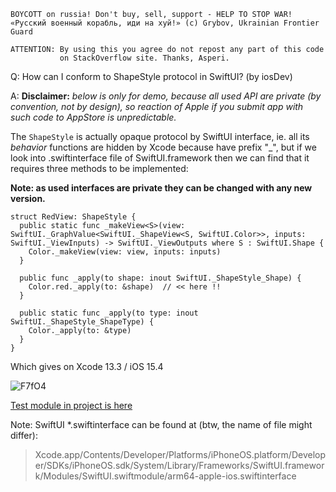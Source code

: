 ```
BOYCOTT on russia! Don't buy, sell, support - HELP TO STOP WAR!
«Русский военный корабль, иди на хуй!» (c) Grybov, Ukrainian Frontier Guard

ATTENTION: By using this you agree do not repost any part of this code
           on StackOverflow site. Thanks, Asperi.
```

Q: How can I conform to ShapeStyle protocol in SwiftUI? (by iosDev)

A: **Disclaimer:** *below is only for demo, because all used API are private (by convention, not by design), so reaction of Apple if you submit app with such code to AppStore is unpredictable.*

The `ShapeStyle` is actually opaque protocol by SwiftUI interface, ie. all its *behavior* functions are hidden by Xcode because have prefix "_", but if we look into .swiftinterface file of SwiftUI.framework then we can find that it requires three methods to be implemented:

**Note: as used interfaces are private they can be changed with any new version.**

```
struct RedView: ShapeStyle {
  public static func _makeView<S>(view: SwiftUI._GraphValue<SwiftUI._ShapeView<S, SwiftUI.Color>>, inputs: SwiftUI._ViewInputs) -> SwiftUI._ViewOutputs where S : SwiftUI.Shape {
	Color._makeView(view: view, inputs: inputs)
  }

  public func _apply(to shape: inout SwiftUI._ShapeStyle_Shape) {
	Color.red._apply(to: &shape)  // << here !!
  }

  public static func _apply(to type: inout SwiftUI._ShapeStyle_ShapeType) {
	Color._apply(to: &type)
  }
}
```

Which gives on Xcode 13.3 / iOS 15.4

![F7fO4](https://user-images.githubusercontent.com/62171579/165888697-38effbf9-0f5d-41f7-895a-2e44990faba0.png)

[Test module in project is here](https://github.com/Asperi-Demo/4SwiftUI/blob/master/PlayOn_iOS/PlayOn_iOS/Findings/TestCustomShapeStyle.swift)

Note: SwiftUI \*.swiftinterface can be found at (btw, the name of file might differ): 
> Xcode.app/Contents/Developer/Platforms/iPhoneOS.platform/Developer/SDKs/iPhoneOS.sdk/System/Library/Frameworks/SwiftUI.framework/Modules/SwiftUI.swiftmodule/arm64-apple-ios.swiftinterface
